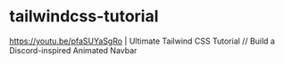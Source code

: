 # tailwindcss-tutorial
https://youtu.be/pfaSUYaSgRo | Ultimate Tailwind CSS Tutorial // Build a Discord-inspired Animated Navbar
